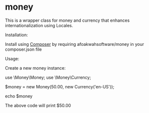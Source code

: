 # money
This is a wrapper class for money and currency
that enhances internationalization using Locales.

Installation:

Install using <a href="http://composer.org">Composer</a>
by requiring afoakwahsoftware/money in your composer.json file


Usage:

Create a new money instance:

use \Money\Money;
use \Money\Currency;

$money = new Money(50.00, new Currency('en-US'));

echo $money

The above code will print 
$50.00
